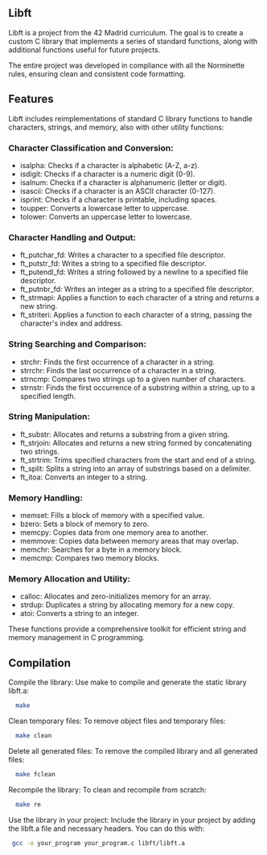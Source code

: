 
## Libft

Libft is a project from the 42 Madrid curriculum. The goal is to create a custom C library that implements a series of standard functions, along with additional functions useful for future projects. 

The entire project was developed in compliance with all the Norminette rules, ensuring clean and consistent code formatting.
## Features

Libft includes reimplementations of standard C library functions to handle characters, strings, and memory, also with other utility functions:


### Character Classification and Conversion: ###

- isalpha: Checks if a character is alphabetic (A-Z, a-z).
- isdigit: Checks if a character is a numeric digit (0-9).
- isalnum: Checks if a character is alphanumeric (letter or digit).
- isascii: Checks if a character is an ASCII character (0-127).
- isprint: Checks if a character is printable, including spaces.
- toupper: Converts a lowercase letter to uppercase.
- tolower: Converts an uppercase letter to lowercase.

### Character Handling and Output: ###

- ft_putchar_fd: Writes a character to a specified file descriptor.
- ft_putstr_fd: Writes a string to a specified file descriptor.
- ft_putendl_fd: Writes a string followed by a newline to a specified file descriptor.
- ft_putnbr_fd: Writes an integer as a string to a specified file descriptor.
- ft_strmapi: Applies a function to each character of a string and returns a new string.
- ft_striteri: Applies a function to each character of a string, passing the character's index and address.


### String Searching and Comparison:

- strchr: Finds the first occurrence of a character in a string.
- strrchr: Finds the last occurrence of a character in a string.
- strncmp: Compares two strings up to a given number of characters.
-  strnstr: Finds the first occurrence of a substring within a string, up to a specified length.

### String Manipulation:

- ft_substr: Allocates and returns a substring from a given string.
- ft_strjoin: Allocates and returns a new string formed by concatenating two strings.
- ft_strtrim: Trims specified characters from the start and end of a string.
- ft_split: Splits a string into an array of substrings based on a delimiter.
- ft_itoa: Converts an integer to a string.

### Memory Handling:

- memset: Fills a block of memory with a specified value.
-  bzero: Sets a block of memory to zero.
- memcpy: Copies data from one memory area to another.
- memmove: Copies data between memory areas that may overlap.
- memchr: Searches for a byte in a memory block.
- memcmp: Compares two memory blocks.

### Memory Allocation and Utility:

- calloc: Allocates and zero-initializes memory for an array.
- strdup: Duplicates a string by allocating memory for a new copy.
- atoi: Converts a string to an integer.

These functions provide a comprehensive toolkit for efficient string and memory management in C programming.

## Compilation

Compile the library: Use make to compile and generate the static library libft.a:

```bash
  make
```

Clean temporary files: To remove object files and temporary files:

```bash
  make clean
```

Delete all generated files: To remove the compiled library and all generated files:

```bash
  make fclean
```

Recompile the library: To clean and recompile from scratch:
```bash
  make re
```

Use the library in your project: Include the library in your project by adding the libft.a file and necessary headers. You can do this with:

```bash
 gcc -o your_program your_program.c libft/libft.a
```
